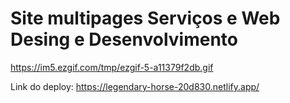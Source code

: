 # Site multipages Serviços e Web Desing e Desenvolvimento

https://im5.ezgif.com/tmp/ezgif-5-a11379f2db.gif

Link do deploy: https://legendary-horse-20d830.netlify.app/
